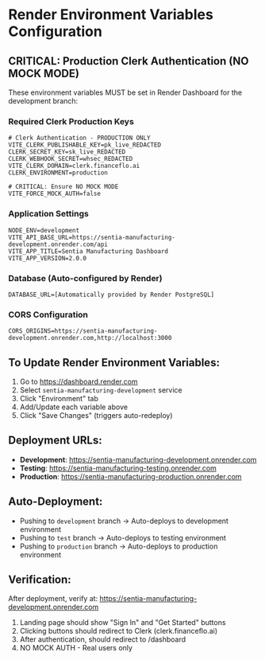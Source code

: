 # Render Environment Variables Configuration

## CRITICAL: Production Clerk Authentication (NO MOCK MODE)

These environment variables MUST be set in Render Dashboard for the development branch:

### Required Clerk Production Keys

```env
# Clerk Authentication - PRODUCTION ONLY
VITE_CLERK_PUBLISHABLE_KEY=pk_live_REDACTED
CLERK_SECRET_KEY=sk_live_REDACTED
CLERK_WEBHOOK_SECRET=whsec_REDACTED
VITE_CLERK_DOMAIN=clerk.financeflo.ai
CLERK_ENVIRONMENT=production

# CRITICAL: Ensure NO MOCK MODE
VITE_FORCE_MOCK_AUTH=false
```

### Application Settings

```env
NODE_ENV=development
VITE_API_BASE_URL=https://sentia-manufacturing-development.onrender.com/api
VITE_APP_TITLE=Sentia Manufacturing Dashboard
VITE_APP_VERSION=2.0.0
```

### Database (Auto-configured by Render)

```env
DATABASE_URL=[Automatically provided by Render PostgreSQL]
```

### CORS Configuration

```env
CORS_ORIGINS=https://sentia-manufacturing-development.onrender.com,http://localhost:3000
```

## To Update Render Environment Variables:

1. Go to https://dashboard.render.com
2. Select `sentia-manufacturing-development` service
3. Click "Environment" tab
4. Add/Update each variable above
5. Click "Save Changes" (triggers auto-redeploy)

## Deployment URLs:

- **Development**: https://sentia-manufacturing-development.onrender.com
- **Testing**: https://sentia-manufacturing-testing.onrender.com
- **Production**: https://sentia-manufacturing-production.onrender.com

## Auto-Deployment:

- Pushing to `development` branch → Auto-deploys to development environment
- Pushing to `test` branch → Auto-deploys to testing environment
- Pushing to `production` branch → Auto-deploys to production environment

## Verification:

After deployment, verify at: https://sentia-manufacturing-development.onrender.com

1. Landing page should show "Sign In" and "Get Started" buttons
2. Clicking buttons should redirect to Clerk (clerk.financeflo.ai)
3. After authentication, should redirect to /dashboard
4. NO MOCK AUTH - Real users only
